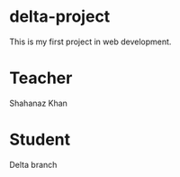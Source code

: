 # delta-project
This is my first project in web development.
# Teacher
 Shahanaz Khan
# Student
 Delta branch
 

